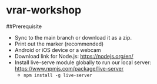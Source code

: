 # vrar-workshop

##Prerequisite 
* Sync to the main branch or download it as a zip.
* Print out the marker (recommended)
* Android or iOS device or a webcam
* Download link for Node.js: https://nodejs.org/en/
* Install live-serve module globally to run our local server: https://www.npmjs.com/package/live-server
  * `npm install -g live-server`
